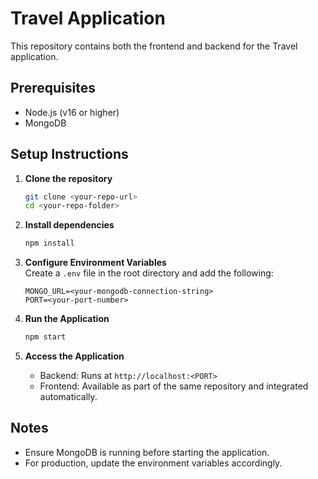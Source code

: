 # Travel Application

This repository contains both the frontend and backend for the Travel application.

## Prerequisites

- Node.js (v16 or higher)
- MongoDB

## Setup Instructions

1. **Clone the repository**  
   ```bash
   git clone <your-repo-url>
   cd <your-repo-folder>
   ```

2. **Install dependencies**  
   ```bash
   npm install
   ```

3. **Configure Environment Variables**  
   Create a `.env` file in the root directory and add the following:  
   ```env
   MONGO_URL=<your-mongodb-connection-string>
   PORT=<your-port-number>
   ```

4. **Run the Application**  
   ```bash
   npm start
   ```

5. **Access the Application**  
   - Backend: Runs at `http://localhost:<PORT>`
   - Frontend: Available as part of the same repository and integrated automatically.

## Notes

- Ensure MongoDB is running before starting the application.
- For production, update the environment variables accordingly.

